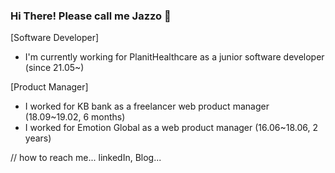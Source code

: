 ### Hi There! Please call me Jazzo 🙂

[Software Developer]
- I'm currently working for PlanitHealthcare as a junior software developer (since 21.05~)

[Product Manager]
- I worked for KB bank as a freelancer web product manager  (18.09~19.02, 6 months)
- I worked for Emotion Global as a web product manager (16.06~18.06, 2 years)

// how to reach me... linkedIn, Blog...
